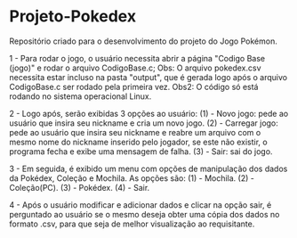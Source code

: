 # Projeto-Pokedex
Repositório criado para o desenvolvimento do projeto do Jogo Pokémon.

1 - Para rodar o jogo, o usuário necessita abrir a página "Codigo Base (jogo)" e rodar o arquivo CodigoBase.c;
Obs: O arquivo pokedex.csv necessita estar incluso na pasta "output", que é gerada logo após o arquivo CodigoBase.c ser rodado pela primeira vez.
Obs2: O código só está rodando no sistema operacional Linux.

2 - Logo após, serão exibidas 3 opções ao usuário:
(1) - Novo jogo: pede ao usuário que insira seu nickname e cria um novo jogo.
(2) - Carregar jogo: pede ao usuário que insira seu nickname e reabre um arquivo com o mesmo nome do nickname inserido pelo jogador, se este não existir,
o programa fecha e exibe uma mensagem de falha.
(3) - Sair: sai do jogo.

3 - Em seguida, é exibido um menu com opções de manipulação dos dados da Pokédex, Coleção e Mochila. As opções são:
(1) - Mochila.
(2) - Coleção(PC).
(3) - Pokédex.
(4) - Sair.

4 - Após o usuário modificar e adicionar dados e clicar na opção sair, é perguntado ao usuário se o mesmo deseja obter uma cópia dos dados no formato .csv,
para que seja de melhor visualização ao requisitante.
